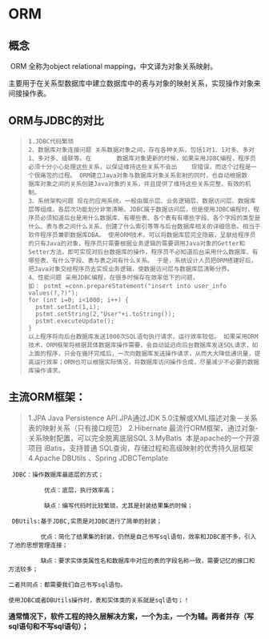 # ORM

## 概念

​	ORM 全称为object relational mapping，中文译为对象关系映射。

​	主要用于在关系型数据库中建立数据库中的表与对象的映射关系，实现操作对象来间接操作表。

## ORM与JDBC的对比



> ```
>1.JDBC代码繁琐
>2、数据库对象连接问题 关系数据对象之间，存在各种关系，包括1对1、1对多、多对1、多对多、级联等。在	   数据库对象更新的时候，如果采用JDBC编程，程序员必须十分小心处理这些关系，以保证维持这些关系不会出    现错误，而这个过程是一个很痛苦的过程。 ORM建立Java对象与数据库对象关系影射的同时，也自动根据数    据库对象之间的关系创建Java对象的关系，并且提供了维持这些关系完整、有效的机制。 
>3、系统架构问题 现在的应用系统，一般由展示层、业务逻辑层、数据访问层、数据库层等组成，各层次功能划分非常清晰。JDBC属于数据访问层，但是使用JDBC编程时，程序员必须知道后台是用什么数据库、有哪些表、各个表有有哪些字段、各个字段的类型是什么、表与表之间什么关系、创建了什么索引等等与后台数据库相关的详细信息。相当于软件程序员兼职数据库DBA。 使用ORM技术，可以将数据库层完全隐蔽，呈献给程序员的只有Java的对象，程序员只需要根据业务逻辑的需要调用Java对象的Getter和 Setter方法，即可实现对后台数据库的操作，程序员不必知道后台采用什么数据库、有哪些表、有什么字段、表与表之间有什么关系。 于是，系统设计人员把ORM搭建好后，把Java对象交给程序员去实现业务逻辑，使数据访问层与数据库层清晰分界。 
>4、性能问题 采用JDBC编程，在很多时候存在效率低下的问题，
>如： pstmt =conn.prepareStatement("insert into user_info values(?,?)"); 
>for (int i=0; i<1000; i++) { 
>	pstmt.setInt(1,i); 
>	pstmt.setString(2,"User"+i.toString()); 
>	pstmt.executeUpdate(); 
>} 
>以上程序将向后台数据库发送1000次SQL语句执行请求，运行效率较低。 如果采用ORM技术，ORM框架将根据具体数据库操作需要，会自动延迟向后台数据库发送SQL请求，如上面的程序，只会在循环完成后，一次向数据库发送操作请求，从而大大降低通讯量，提高运行效率；ORM也可以根据实际情况，将数据库访问操作合成，尽量减少不必要的数据库操作请求。 
> ```

## 主流ORM框架：

>1.JPA  Java Persistence API.JPA通过JDK 5.0注解或XML描述对象－关系表的映射关系（只有接口规范）
>2.Hibernate 最流行ORM框架，通过对象-关系映射配置，可以完全脱离底层SQL
>3.MyBatis  本是apache的一个开源项目 iBatis，支持普通 SQL查询，存储过程和高级映射的优秀持久层框架
>4.Apache DBUtils 、Spring JDBCTemplate

```
 JDBC：操作数据库最底层的方式；

          优点：底层，执行效率高；

          缺点：编写代码时比较繁琐，尤其是封装结果集的时候；

 DBUtils:基于JDBC,实质是对JDBC进行了简单的封装；

         优点：简化了结果集的封装，仍然是自己书写sql语句，效率和JDBC差不多，引入了池的思想管理连接；

         缺点：要求实体类属性名和数据库中对应的表的字段名称一致，需要记忆的接口和方法较多；

二者共同点：都需要我们自己书写sql语句。

使用JDBC或者DBUtils操作时，表和实体类的关系就是sql语句；！
```

  **通常情况下，软件工程的持久层解决方案，一个为主，一个为辅。两者并存（写sql语句和不写sql语句）；**

 



















